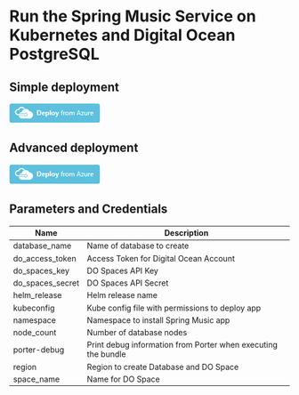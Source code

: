 # Run the Spring Music Service on Kubernetes and Digital Ocean PostgreSQL

## Simple deployment

<a href="https://portal.azure.com/#create/Microsoft.Template/uri/https%3A%2F%2Fraw.githubusercontent.com%2Fendjin%2FCNAB.Quickstarts%2Fspring-music%2Fporter%2Fspring-music%2Fazuredeploy-simple.json" target="_blank"><img src="https://raw.githubusercontent.com/endjin/CNAB.Quickstarts/master/images/Deploy-from-Azure.png"/></a>

## Advanced deployment

<a href="https://portal.azure.com/#create/Microsoft.Template/uri/https%3A%2F%2Fraw.githubusercontent.com%2Fendjin%2FCNAB.Quickstarts%2Fspring-music%2Fporter%2Fspring-music%2Fazuredeploy-advanced.json" target="_blank"><img src="https://raw.githubusercontent.com/endjin/CNAB.Quickstarts/master/images/Deploy-from-Azure.png"/></a>



## Parameters and Credentials

 | Name | Description | 
 | --- | --- | 
 | database_name | Name of database to create
do_access_token | Access Token for Digital Ocean Account
do_spaces_key | DO Spaces API Key
do_spaces_secret | DO Spaces API Secret
helm_release | Helm release name
kubeconfig | Kube config file with permissions to deploy app
namespace | Namespace to install Spring Music app
node_count | Number of database nodes
porter-debug | Print debug information from Porter when executing the bundle
region | Region to create Database and DO Space
space_name | Name for DO Space | 
